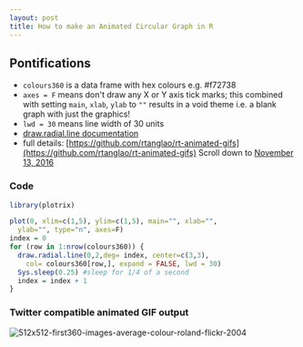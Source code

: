 ```yaml
---
layout: post
title: How to make an Animated Circular Graph in R
---
```

## Pontifications

* ```colours360``` is a data frame with hex colours e.g. #f72738
* ```axes = F``` means don't draw any X or Y axis tick marks; this combined with setting ```main```, ```xlab```, ```ylab``` to ```""``` results in a void theme i.e. a blank graph with just the graphics!
* ```lwd = 30``` means line width of 30 units
* [draw.radial.line documentation](http://search.r-project.org/R/library/plotrix/html/draw.radial.line.html)
* full details: [https://github.com/rtanglao/rt-animated-gifs](https://github.com/rtanglao/rt-animated-gifs) Scroll down to [November 13, 2016](https://github.com/rtanglao/rt-animated-gifs#november-13-2016)

### Code

```R
library(plotrix)

plot(0, xlim=c(1,5), ylim=c(1,5), main="", xlab="",
  ylab="", type="n", axes=F)
index = 0
for (row in 1:nrow(colours360)) {
  draw.radial.line(0,2,deg= index, center=c(3,3), 
    col= colours360[row,], expand = FALSE, lwd = 30)
  Sys.sleep(0.25) #sleep for 1/4 of a second
  index = index + 1
}
```

### Twitter compatible animated GIF output

![512x512-first360-images-average-colour-roland-flickr-2004](https://c2.staticflickr.com/6/5629/30973347135_f3fe4a400c_o_d.gif)
